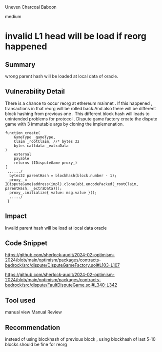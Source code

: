 Uneven Charcoal Baboon

medium

# invalid L1 head will be load if reorg happened

## Summary
wrong parent hash will be loaded at local data of oracle.
## Vulnerability Detail
There is a chance to occur reorg at ethereum mainnet . If this happened , transactions in that reorg will be rolled back.And also there will be different block hashing from previous one . This different block hash will leads to unintended problems for protocol . Dispute game factory create the dispute game with 3 immutable args by cloning the implemenation. 

    function create(
        GameType _gameType,
        Claim _rootClaim, //* bytes 32
        bytes calldata _extraData
    )
        external
        payable
        returns (IDisputeGame proxy_)
    {
     ....../
      bytes32 parentHash = blockhash(block.number - 1);
      proxy_ = IDisputeGame(address(impl).clone(abi.encodePacked(_rootClaim, parentHash, _extraData)));
      proxy_.initialize{ value: msg.value }();
      ...../ 
     }
## Impact
Invalid parent hash will be load at local data oracle
## Code Snippet
https://github.com/sherlock-audit/2024-02-optimism-2024/blob/main/optimism/packages/contracts-bedrock/src/dispute/DisputeGameFactory.sol#L103-L107

https://github.com/sherlock-audit/2024-02-optimism-2024/blob/main/optimism/packages/contracts-bedrock/src/dispute/FaultDisputeGame.sol#L340-L342
## Tool used
manual view
Manual Review

## Recommendation
instead of using blockhash of previous block , using blockhash of last 5-10 blocks should be fine for reorg